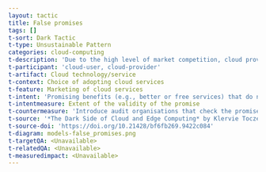 ```yaml
---
layout: tactic
title: False promises
tags: []
t-sort: Dark Tactic
t-type: Unsustainable Pattern
categories: cloud-computing
t-description: 'Due to the high level of market competition, cloud providers promise applications benefits that do not always materialize. As an example, many cloud providers present their offer as free of charge. At first glance, this seems to be correct, as no money is involved in the first subscription. In the long term however, the cloud users end up paying either directly for optional (but almost unavoidable) features or once the trial period is passed, or indirectly (e.g., with their data). This is often not in the interest of the user and is therefore not sustainable.'
t-participant: 'cloud-user, cloud-provider'
t-artifact: Cloud technology/service
t-context: Choice of adopting cloud services
t-feature: Marketing of cloud services
t-intent: 'Promising benefits (e.g., better or free services) that do not materialize'
t-intentmeasure: Extent of the validity of the promise
t-countermeasure: 'Introduce audit organisations that check the promises made by companies and, in the case of false promises, make them transparent to the public.'
t-source: '*The Dark Side of Cloud and Edge Computing* by Klervie Toczé, Maël Madon, Muriel Garcia and Patricia Lago'
t-source-doi: 'https://doi.org/10.21428/bf6fb269.9422c084'
t-diagram: models-false_promises.png
t-targetQA: <Unavailable>
t-relatedQA: <Unavailable>
t-measuredimpact: <Unavailable>
---
```

